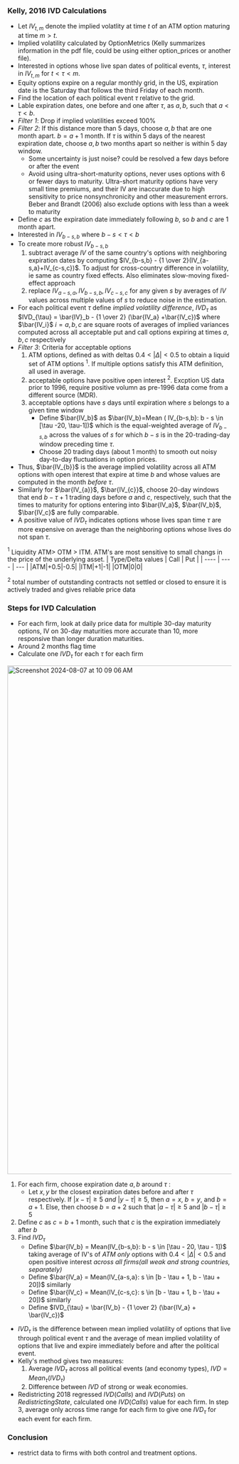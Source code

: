 ### Kelly, 2016 IVD Calculations 
- Let $IV_{t,m}$ denote the implied volatlity at time $t$ of an ATM option maturing at time $m>t$.
- Implied volatility calculated by OptionMetrics (Kelly summarizes information in the pdf file, could be using either option_prices or another file).
- Interested in options whose live span dates of political events, $\tau$, interest in $IV_{t, m}$ for $t< \tau < m$.
- Equity options expire on a regular monthly grid, in the US, expiration date is the Saturday that follows the third Friday of each month.
- Find the location of each political event $\tau$ relative to the grid.
- Lable expiration dates, one before and one after $\tau$, as $a, b$, such that $a < \tau < b$.
- _Filter 1_: Drop if implied volatilities exceed 100% 
- _Filter 2_: If this distance more than 5 days, choose $a, b$ that are one month apart. $b = a+1$ month. If $\tau$ is within 5 days of the nearest expiration date, choose $a, b$ two months apart so neither is within 5 day window.
  - Some uncertainty is just noise? could be resolved a few days before or after the event
  - Avoid using ultra-short-maturity options, never uses options with 6 or fewer days to maturity. Ultra-short maturity options have very small time premiums, and their IV are inaccurate due to high sensitivity to price nonsynchronicity and other measurement errors. Beber and Brandt (2006) also exclude options with less than a week to maturity 
- Define $c$ as the expiration date immediately following $b$, so $b$ and $c$ are 1 month apart.
- Interested in $IV_{b-s,b}$ where $b-s < \tau < b$
- To create more robust $IV_{b-s,b}$
   1. subtract average $IV$ of the same country's options with neighboring expiration dates by computing $IV_{b-s,b} - {1 \over 2}(IV_{a-s,a}+IV_{c-s,c})$. To adjust for cross-country difference in volatility, ie same as country fixed effects. Also eliminates slow-moving fixed-effect approach
   2. replace $IV_{a-s,a}, IV_{b-s,b}, IV_{c-s,c}$ for any given $s$ by averages of $IV$ values across multiple values of $s$ to reduce noise in the estimation.
- For each political event $\tau$ define _implied volatility difference_, $IVD_{\tau}$ as
  $IVD_{\tau} = \bar{IV}_b - {1 \over 2} (\bar{IV_a} +\bar{IV_c})$
  where $\bar{IV_i}$ $i=a,b,c$  are square roots of averages of implied variances computed across all acceptable put and call options expiring at times $a, b, c$ respectively
- _Filter 3_: Criteria for acceptable options
  1. ATM options, defined as with deltas $0.4 < |\Delta| < 0.5$ to obtain a liquid set of ATM options $^1$. If multiple options satisfy this ATM definition, all used in average.
  2. acceptable options have positive open interest $^2$. Excption US data prior to 1996, require positive volumn as pre-1996 data come from a different source (MDR).
  3. acceptable options have $s$ days until expiration where $s$ belongs to a given time window
     - Define $\bar{IV_b}$ as $\bar{IV_b}=Mean ( IV_{b-s,b}: b - s \in [\tau -20, \tau-1])$ which is the equal-weighted average of $IV_{b-s, b}$ across the values of $s$ for which $b-s$ is in the 20-trading-day window preceding time $\tau$.
     - Choose 20 trading days (about 1 month) to smooth out noisy day-to-day fluctuations in option prices.
- Thus, $\bar{IV_{b}}$ is the average implied volatility across all ATM options with open interest that expire at time $b$ and whose values are computed in the month _before_ $\tau$.
- Similarly for $\bar{IV_{a}}$, $\bar{IV_{c}}$, choose 20-day windows that end $b- \tau +1$ trading days before $a$ and $c$, respectively, such that the times to maturity for options entering into $\bar{IV_a}$, $\bar{IV_b}$, $\bar{IV_c}$ are fully comparable.
- A positive value of $IVD_{\tau}$ indicates options whose lives span time $\tau$ are more expensive on average than the neighboring options whose lives do not span $\tau$. 


$^1$ Liquidity ATM> OTM > ITM. ATM's are most sensitive to small changs in the price of the underlying asset.
| Type/Delta values | Call | Put |
| ---- | ---- | --- |
|ATM|+0.5|-0.5|
|ITM|+1|-1|
|OTM|0|0|

$^2$ total number of outstanding contracts not settled or closed to ensure it is actively traded and gives reliable price data

### Steps for IVD Calculation
- For each firm, look at daily price data for multiple 30-day maturity options, IV on 30-day maturities more accurate than 10, more responsive than longer duration maturities.
- Around 2 months flag time
- Calculate one $IVD_{\tau}$ for each $\tau$ for each firm 
<img width="1140" alt="Screenshot 2024-08-07 at 10 09 06 AM" src="https://github.com/user-attachments/assets/c78f7816-5bcc-440f-aa13-55cb77cbbce3">

  1. For each firm, choose expiration date $a, b$ around $\tau$ :
     - Let $x,y$ br the closest expiration dates before and after $\tau$ respectively. If $|x- \tau| \geq 5$ _and_ $|y- \tau| \geq 5$, then $a = x$, $b=y$, and $b = a +1$. Else, then choose $b = a + 2$ such that $|a - \tau| \geq 5$ and  $|b - \tau| \geq 5$
  2. Define $c$ as $c = b+1$ month, such that $c$ is the expiration immediately after $b$
  3. Find $IVD_{\tau}$
     - Define $\bar{IV_b} = Mean(IV_{b-s,b}: b - s \in [\tau - 20, \tau - 1])$ taking average of IV's of _ATM only_ options with $0.4 < | \Delta | < 0.5$ and open positive interest _across all firms(all weak and strong countries, separately)_
     - Define $\bar{IV_a} = Mean(IV_{a-s,a}: s \in [b - \tau + 1, b - \tau + 20])$ similarly
     - Define $\bar{IV_c} = Mean(IV_{c-s,c}: s \in [b - \tau + 1, b - \tau + 20])$ similarly
     - Define $IVD_{\tau} = \bar{IV_b} - {1 \over 2} (\bar{IV_a} + \bar{IV_c})$

- $IVD_{\tau}$ is the difference between mean implied volatility of options that live through political event $\tau$ and the average of mean implied volatility of options that live and expire immediately before and after the political event. 
- Kelly's method gives two measures: 
  1. Average $IVD_{\tau}$ across all political events (and economy types), $IVD = Mean_{\tau}(IVD_{\tau})$
  2. Difference between $IVD$ of strong or weak economies. 
- Redistricting 2018 regressed $IVD(Calls)$ and $IVD(Puts)$ on $Redistricting State$, calculated one $IVD(Calls)$ value for each firm. In step 3, average only across time range for each firm to give one $IVD_{\tau}$ for each event for each firm.

### Conclusion
- restrict data to firms with both control and treatment options. 
